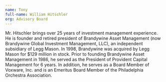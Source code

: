 ```yaml
---
name: Tony
full-name: William Hitschler
org: Advisory Board
---
```


Mr. Hitschler brings over 25 years of investment management experience. He is founder and retired president of Brandywine Asset Management (now Brandywine Global Investment Management, LLC), an independent subsidiary of Legg Mason. In 1998, Brandywine was acquired by Legg Mason for $129 million in stock. Prior to founding Brandywine Asset Management in 1986, he served as the President of Provident Capital Management for 6 years. In addition, he serves as a Board Member of Voxware, Inc. and is an Emeritus Board Member of the Philadelphia Orchestra Association.
